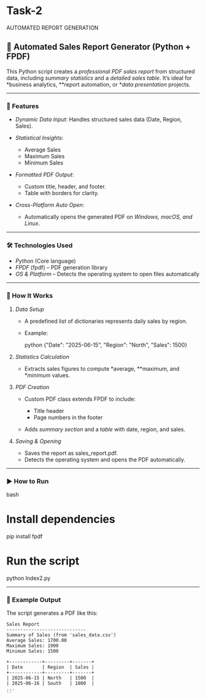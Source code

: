 # Task-2
AUTOMATED REPORT GENERATION

## 📄 Automated Sales Report Generator (Python + FPDF)

This Python script creates a *professional PDF sales report* from structured data, including *summary statistics* and a *detailed sales table*.
It’s ideal for *business analytics, **report automation, or **data presentation* projects.

---

### 🚀 Features

* *Dynamic Data Input*: Handles structured sales data (Date, Region, Sales).
* *Statistical Insights*:

  * Average Sales
  * Maximum Sales
  * Minimum Sales
* *Formatted PDF Output*:

  * Custom title, header, and footer.
  * Table with borders for clarity.
* *Cross-Platform Auto Open*:

  * Automatically opens the generated PDF on *Windows, macOS, and Linux*.

---

### 🛠 Technologies Used

* *Python* (Core language)
* *FPDF* (fpdf) – PDF generation library
* *OS & Platform* – Detects the operating system to open files automatically

---

### 📂 How It Works

1. *Data Setup*

   * A predefined list of dictionaries represents daily sales by region.
   * Example:

     python
     {"Date": "2025-06-15", "Region": "North", "Sales": 1500}
     

2. *Statistics Calculation*

   * Extracts sales figures to compute *average, **maximum, and **minimum* values.

3. *PDF Creation*

   * Custom PDF class extends FPDF to include:

     * Title header
     * Page numbers in the footer
   * Adds *summary section* and a *table* with date, region, and sales.

4. *Saving & Opening*

   * Saves the report as sales_report.pdf.
   * Detects the operating system and opens the PDF automatically.

---

### ▶ How to Run

bash
# Install dependencies
pip install fpdf

# Run the script
python Index2.py


---

### 📸 Example Output

The script generates a PDF like this:

```
Sales Report
-----------------------------
Summary of Sales (from 'sales_data.csv')
Average Sales: 1700.00
Maximum Sales: 1900
Minimum Sales: 1500

+------------+---------+-------+
| Date       | Region  | Sales |
+------------+---------+-------+
| 2025-06-15 | North   | 1500  |
| 2025-06-16 | South   | 1800  |
...
``
